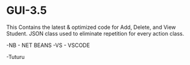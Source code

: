 # GUI-3.5

This Contains the latest & optimized code for Add, Delete, and View Student.
JSON class used to eliminate repetition for every action class.

-NB - NET BEANS
-VS - VSCODE

-Tuturu
